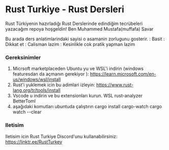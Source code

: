# Rust Turkiye - Rust Dersleri
Rust Türkiyenin hazırladığı Rust Derslerinde edindiğim tecrübeleri yazacağım repoya hoşgeldin! Ben Muhammed Mustafa(muffafa) Savar

Bu arada ders anlatimlarindaki  sayisi o asamanin zorlugunu gosterir.
: Basit
: Dikkat et
: Calisman lazim
: Kesinlikle cok pratik yapman lazim

### Gereksinimler
1. Micrsoft marketplaceden Ubuntu yu ve WSL'i indirin (windows featuresdan da açmanın gerekiyor ): https://learn.microsoft.com/en-us/windows/wsl/install
2. Rust'i yuklemek icin bu adimlari izleyin: https://www.rust-lang.org/tr/tools/install
3. Vscode u indirin ve bu extensionları kurun.
WSL 
rust-analyzer
BetterToml
4. aşağıdaki komutları ubuntuda çalıştırın
cargo install cargo-watch
cargo watch --clear

### Iletisim
Iletisim icin Rust Turkiye Discord'unu kullanabilirsiniz: https://linktr.ee/RustTurkey

